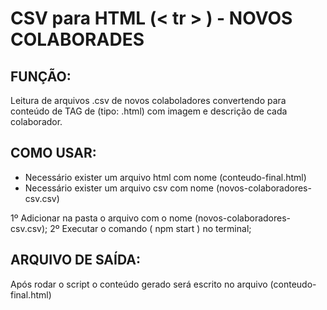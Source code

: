 # CSV para HTML (< tr > ) - NOVOS COLABORADES

## FUNÇÃO:

Leitura de arquivos .csv de novos colaboladores
convertendo para conteúdo de TAG <tr> de <table> (tipo: .html)
com imagem e descrição de cada colaborador.

## COMO USAR:

- Necessário exister um arquivo html com nome (conteudo-final.html)
- Necessário exister um arquivo csv com nome (novos-colaboradores-csv.csv)

1º Adicionar na pasta o arquivo com o nome (novos-colaboradores-csv.csv);
2º Executar o comando ( npm start ) no terminal;

## ARQUIVO DE SAÍDA:

Após rodar o script o conteúdo gerado será escrito no arquivo (conteudo-final.html)
